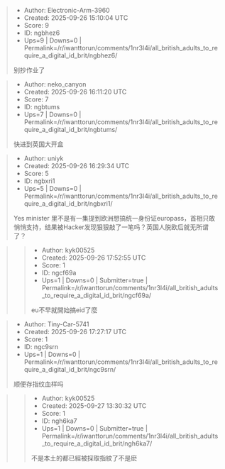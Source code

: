 > - Author: Electronic-Arm-3960
> - Created: 2025-09-26 15:10:04 UTC
> - Score: 9
> - ID: ngbhez6
> - Ups=9 | Downs=0 | Permalink=/r/iwanttorun/comments/1nr3l4i/all_british_adults_to_require_a_digital_id_brit/ngbhez6/
>
> 别抄作业了

> - Author: neko_canyon
> - Created: 2025-09-26 16:11:20 UTC
> - Score: 7
> - ID: ngbtums
> - Ups=7 | Downs=0 | Permalink=/r/iwanttorun/comments/1nr3l4i/all_british_adults_to_require_a_digital_id_brit/ngbtums/
>
> 快进到英国大开盒

> - Author: uniyk
> - Created: 2025-09-26 16:29:34 UTC
> - Score: 5
> - ID: ngbxri1
> - Ups=5 | Downs=0 | Permalink=/r/iwanttorun/comments/1nr3l4i/all_british_adults_to_require_a_digital_id_brit/ngbxri1/
>
> Yes minister 里不是有一集提到欧洲想搞统一身份证europass，首相只敢悄悄支持，结果被Hacker发现狠狠敲了一笔吗？英国人脱欧后就无所谓了？

>> - Author: kyk00525
>> - Created: 2025-09-26 17:52:55 UTC
>> - Score: 1
>> - ID: ngcf69a
>> - Ups=1 | Downs=0 | Submitter=true | Permalink=/r/iwanttorun/comments/1nr3l4i/all_british_adults_to_require_a_digital_id_brit/ngcf69a/
>>
>> eu不早就開始搞eid了麼

> - Author: Tiny-Car-5741
> - Created: 2025-09-26 17:27:17 UTC
> - Score: 1
> - ID: ngc9srn
> - Ups=1 | Downs=0 | Permalink=/r/iwanttorun/comments/1nr3l4i/all_british_adults_to_require_a_digital_id_brit/ngc9srn/
>
> 顺便存指纹血样吗

>> - Author: kyk00525
>> - Created: 2025-09-27 13:30:32 UTC
>> - Score: 1
>> - ID: ngh6ka7
>> - Ups=1 | Downs=0 | Submitter=true | Permalink=/r/iwanttorun/comments/1nr3l4i/all_british_adults_to_require_a_digital_id_brit/ngh6ka7/
>>
>> 不是本土的都已經被採取指紋了不是麽
